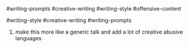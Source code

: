 #writing-prompts #creative-writing #writing-style #offensive-content

#writing-style #creative-writing #writing-prompts

1. make this more like a generic talk and add a lot of creative abusive languages

